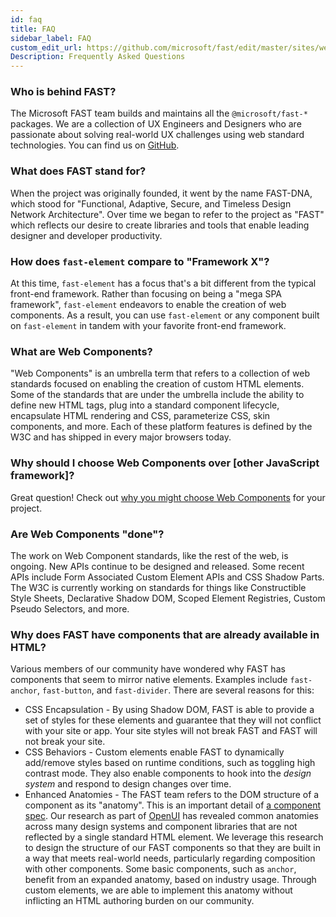 ```yaml
---
id: faq
title: FAQ
sidebar_label: FAQ
custom_edit_url: https://github.com/microsoft/fast/edit/master/sites/website/src/docs/resources/faq.md
Description: Frequently Asked Questions
---
```


### Who is behind FAST?

The Microsoft FAST team builds and maintains all the `@microsoft/fast-*` packages. We are a collection of UX Engineers and Designers who are passionate about solving real-world UX challenges using web standard technologies. You can find us on [GitHub](https://github.com/microsoft/fast).

### What does FAST stand for?

When the project was originally founded, it went by the name FAST-DNA, which stood for "Functional, Adaptive, Secure, and Timeless Design Network Architecture". Over time we began to refer to the project as "FAST" which reflects our desire to create libraries and tools that enable leading designer and developer productivity.

### How does `fast-element` compare to "Framework X"?

At this time, `fast-element` has a focus that's a bit different from the typical front-end framework. Rather than focusing on being a "mega SPA framework", `fast-element` endeavors to enable the creation of web components. As a result, you can use `fast-element` or any component built on `fast-element` in tandem with your favorite front-end framework.

### What are Web Components?

"Web Components" is an umbrella term that refers to a collection of web standards focused on enabling the creation of custom HTML elements. Some of the standards that are under the umbrella include the ability to define new HTML tags, plug into a standard component lifecycle, encapsulate HTML rendering and CSS, parameterize CSS, skin components, and more. Each of these platform features is defined by the W3C and has shipped in every major browsers today.

### Why should I choose Web Components over [other JavaScript framework]?
Great question! Check out [why you might choose Web Components](/docs/resources/why-web-components) for your project.

### Are Web Components "done"?

The work on Web Component standards, like the rest of the web, is ongoing. New APIs continue to be designed and released. Some recent APIs include Form Associated Custom Element APIs and CSS Shadow Parts. The W3C is currently working on standards for things like Constructible Style Sheets, Declarative Shadow DOM, Scoped Element Registries, Custom Pseudo Selectors, and more.

### Why does FAST have components that are already available in HTML?

Various members of our community have wondered why FAST has components that seem to mirror native elements. Examples include `fast-anchor`, `fast-button`, and `fast-divider`. There are several reasons for this:
* CSS Encapsulation - By using Shadow DOM, FAST is able to provide a set of styles for these elements and guarantee that they will not conflict with your site or app. Your site styles will not break FAST and FAST will not break your site.
* CSS Behaviors - Custom elements enable FAST to dynamically add/remove styles based on runtime conditions, such as toggling high contrast mode. They also enable components to hook into the *design system* and respond to design changes over time.
* Enhanced Anatomies - The FAST team refers to the DOM structure of a component as its "anatomy". This is an important detail of [a component spec](https://github.com/microsoft/fast/tree/master/specs). Our research as part of [OpenUI](https://open-ui.org/) has revealed common anatomies across many design systems and component libraries that are not reflected by a single standard HTML element. We leverage this research to design the structure of our FAST components so that they are built in a way that meets real-world needs, particularly regarding composition with other components. Some basic components, such as `anchor`, benefit from an expanded anatomy, based on industry usage. Through custom elements, we are able to implement this anatomy without inflicting an HTML authoring burden on our community.
